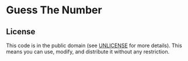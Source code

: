 # Guess The Number

License
-------

This code is in the public domain (see [UNLICENSE](https://unlicense.org/) for more details).
This means you can use, modify, and distribute it without any restriction.
